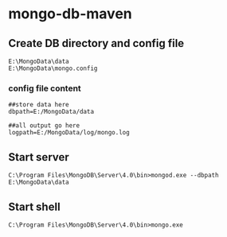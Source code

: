 # mongo-db-maven
## Create DB directory and config file 
	E:\MongoData\data  
	E:\MongoData\mongo.config  
### config file content  
	##store data here
	dbpath=E:/MongoData/data

	##all output go here
	logpath=E:/MongoData/log/mongo.log
## Start server  
	C:\Program Files\MongoDB\Server\4.0\bin>mongod.exe --dbpath E:\MongoData\data  
## Start shell	  
	C:\Program Files\MongoDB\Server\4.0\bin>mongo.exe  
	

